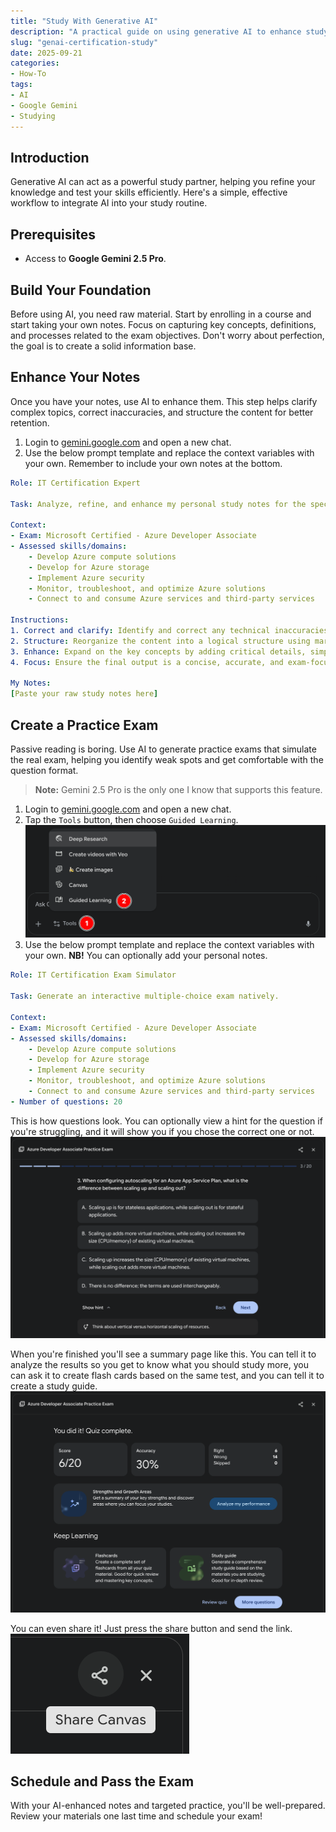 ```yaml
---
title: "Study With Generative AI"
description: "A practical guide on using generative AI to enhance study notes and create practice exams."
slug: "genai-certification-study"
date: 2025-09-21
categories:
- How-To
tags:
- AI
- Google Gemini
- Studying
---
```


## Introduction
Generative AI can act as a powerful study partner, helping you refine your knowledge and test your skills efficiently. Here's a simple, effective workflow to integrate AI into your study routine.

## Prerequisites
- Access to **Google Gemini 2.5 Pro**.

## Build Your Foundation
Before using AI, you need raw material. Start by enrolling in a course and start taking your own notes. Focus on capturing key concepts, definitions, and processes related to the exam objectives. Don't worry about perfection, the goal is to create a solid information base.

## Enhance Your Notes
Once you have your notes, use AI to enhance them. This step helps clarify complex topics, correct inaccuracies, and structure the content for better retention.

1. Login to [gemini.google.com](https://gemini.google.com) and open a new chat.
2. Use the below prompt template and replace the context variables with your own. Remember to include your own notes at the bottom.
```yaml
Role: IT Certification Expert

Task: Analyze, refine, and enhance my personal study notes for the specified IT certification exam.

Context:
- Exam: Microsoft Certified - Azure Developer Associate
- Assessed skills/domains:
    - Develop Azure compute solutions
    - Develop for Azure storage
    - Implement Azure security
    - Monitor, troubleshoot, and optimize Azure solutions
    - Connect to and consume Azure services and third-party services

Instructions:
1. Correct and clarify: Identify and correct any technical inaccuracies in my notes. Rephrase complex topics for better clarity.
2. Structure: Reorganize the content into a logical structure using markdown (headings, bullet points, tables, and bold text) for improved readability.
3. Enhance: Expand on the key concepts by adding critical details, simple analogies, or examples that are relevant to the exam objectives.
4. Focus: Ensure the final output is a concise, accurate, and exam-focused study guide based on my initial input.

My Notes:
[Paste your raw study notes here]
```

## Create a Practice Exam
Passive reading is boring. Use AI to generate practice exams that simulate the real exam, helping you identify weak spots and get comfortable with the question format.

> **Note:** Gemini 2.5 Pro is the only one I know that supports this feature.

1. Login to [gemini.google.com](https://gemini.google.com) and open a new chat.
2. Tap the `Tools` button, then choose `Guided Learning`. 
![](gemini-choose-learning.png)
3. Use the below prompt template and replace the context variables with your own. **NB!** You can optionally add your personal notes.
```yaml
Role: IT Certification Exam Simulator

Task: Generate an interactive multiple-choice exam natively.

Context:
- Exam: Microsoft Certified - Azure Developer Associate
- Assessed skills/domains:
    - Develop Azure compute solutions
    - Develop for Azure storage
    - Implement Azure security
    - Monitor, troubleshoot, and optimize Azure solutions
    - Connect to and consume Azure services and third-party services
- Number of questions: 20
```

This is how questions look. You can optionally view a hint for the question if you're struggling, and it will show you if you chose the correct one or not.
![](exam-question.png)

When you're finished you'll see a summary page like this. You can tell it to analyze the results so you get to know what you should study more, you can ask it to create flash cards based on the same test, and you can tell it to create a study guide.
![](exam-end.png)

You can even share it! Just press the share button and send the link. 
![](exam-share.png)

## Schedule and Pass the Exam
With your AI-enhanced notes and targeted practice, you'll be well-prepared. Review your materials one last time and schedule your exam!
